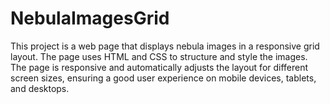 # NebulaImagesGrid
This project is a web page that displays nebula images in a responsive grid layout. The page uses HTML and CSS to structure and style the images. The page is responsive and automatically adjusts the layout for different screen sizes, ensuring a good user experience on mobile devices, tablets, and desktops.
